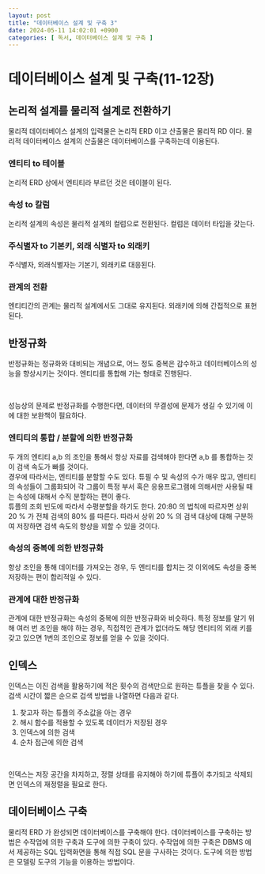 ```yaml
---
layout: post
title: "데이터베이스 설계 및 구축 3"
date: 2024-05-11 14:02:01 +0900
categories: [ 독서, 데이터베이스 설계 및 구축 ]
---
```


# 데이터베이스 설계 및 구축(11-12장)

## 논리적 설계를 물리적 설계로 전환하기

물리적 데이터베이스 설계의 입력물은 논리적 ERD 이고 산출물은 물리적 RD 이다. 물리적 데이터베이스 설계의 산출물은 데이터베이스를 구축하는데 이용된다.

### 엔티티 to 테이블

논리적 ERD 상에서 엔티티라 부르던 것은 테이블이 된다.

### 속성 to 칼럼

논리적 설계의 속성은 물리적 설계의 컬럼으로 전환된다. 컬럼은 데이터 타입을 갖는다.

### 주식별자 to 기본키, 외래 식별자 to 외래키

주식별자, 외래식별자는 기본기, 외래키로 대응된다.

### 관계의 전환

엔티티간의 관계는 물리적 설계에서도 그대로 유지된다. 외래키에 의해 간접적으로 표현된다.

## 반정규화

반정규화는 정규화와 대비되는 개념으로, 어느 정도 중복은 감수하고 데이터베이스의 성능을 향상시키는 것이다. 엔티티를 통합해 가는 형태로 진행된다.

<br>

성능상의 문제로 반정규화를 수행한다면, 데이터의 무결성에 문제가 생길 수 있기에 이에 대한 보완책이 필요하다.

### 엔티티의 통합 / 분할에 의한 반정규화

두 개의 엔티티 a,b 의 조인을 통해서 항상 자료를 검색해야 한다면 a,b 를 통합하는 것이 검색 속도가 빠를 것이다.
<br>
경우에 따라서는, 엔티티를 분할할 수도 있다. 튜필 수 및 속성의 수가 매우 많고, 엔티티의 속성들이 그룹화되어 각 그룹이 특정 부서 혹은 응용프로그램에 의해서만 사용될 때는
속성에 대해서 수직 분할하는 편이 좋다.
<br>
튜플의 조회 빈도에 따라서 수평분할을 하기도 한다. 20:80 의 법칙에 따르자면 상위 20 % 가 전체 검색의 80% 를 따른다. 따라서 상위 20 % 의 검색 대상에 대해
구분하여 저장하면 검색 속도의 향상을 꾀할 수 있을 것이다.

### 속성의 중복에 의한 반정규화

항상 조인을 통해 데이터를 가져오는 경우, 두 엔티티를 합치는 것 이외에도 속성을 중복 저장하는 편이 합리적일 수 있다.

### 관계에 대한 반정규화

관계에 대한 반정규화는 속성의 중복에 의한 반정규화와 비슷하다. 특정 정보를 알기 위해 여러 번 조인을 해야 하는 경우, 직접적인 관계가 없더라도 해당 엔티티의 외래 키를 갖고
있으면 1번의 조인으로 정보를 얻을 수 있을 것이다.

## 인덱스

인덱스는 이진 검색을 활용하기에 적은 횟수의 검색만으로 원하는 튜플을 찾을 수 있다. 검색 시간이 짧은 순으로 검색 방법을 나열하면 다음과 같다.

1. 찾고자 하는 튜플의 주소값을 아는 경우
2. 해시 함수를 적용할 수 있도록 데이터가 저장된 경우
3. 인덱스에 의한 검색
4. 순차 접근에 의한 검색

<br>

인덱스는 저장 공간을 차지하고, 정렬 상태를 유지해야 하기에 튜플이 추가되고 삭제되면 인덱스의 재정렬을 필요로 한다.

## 데이터베이스 구축

물리적 ERD 가 완성되면 데이터베이스를 구축해야 한다. 데이터베이스를 구축하는 방법은 수작업에 의한 구축과 도구에 의한 구축이 있다. 수작업에 의한 구축은 DBMS 에서 제공하는
SQL 입력화면을 통해 직접 SQL 문을 구사하는 것이다. 도구에 의한 방법은 모델링 도구의 기능을 이용하는 방법이다.
